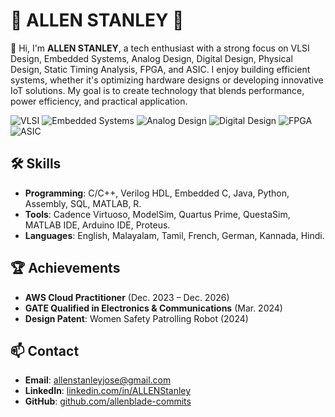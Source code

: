 # 🌟 ALLEN STANLEY 🌟

👋 Hi, I'm **ALLEN STANLEY**, a tech enthusiast with a strong focus on VLSI Design, Embedded Systems, Analog Design, Digital Design, Physical Design, Static Timing Analysis, FPGA, and ASIC. I enjoy building efficient systems, whether it's optimizing hardware designs or developing innovative IoT solutions. My goal is to create technology that blends performance, power efficiency, and practical application.

![VLSI](https://img.shields.io/badge/Focus-VLSI-blue)
![Embedded Systems](https://img.shields.io/badge/Focus-Embedded%20Systems-green)
![Analog Design](https://img.shields.io/badge/Focus-Analog%20Design-red)
![Digital Design](https://img.shields.io/badge/Focus-Digital%20Electronics-yellow)
![FPGA](https://img.shields.io/badge/Focus-FPGA-purple)
![ASIC](https://img.shields.io/badge/Focus-ASIC-orange)

## 🛠️ Skills
- **Programming**: C/C++, Verilog HDL, Embedded C, Java, Python, Assembly, SQL, MATLAB, R.
- **Tools**: Cadence Virtuoso, ModelSim, Quartus Prime, QuestaSim, MATLAB IDE, Arduino IDE, Proteus.
- **Languages**: English, Malayalam, Tamil, French, German, Kannada, Hindi.

## 🏆 Achievements
- **AWS Cloud Practitioner** (Dec. 2023 – Dec. 2026)
- **GATE Qualified in Electronics & Communications** (Mar. 2024)
- **Design Patent**: Women Safety Patrolling Robot (2024)

## 📫 Contact
- **Email**: [allenstanleyjose@gmail.com](mailto:allenstanleyjose@gmail.com)
- **LinkedIn**: [linkedin.com/in/ALLENStanley](https://linkedin.com/in/ALLENStanley)
- **GitHub**: [github.com/allenblade-commits](https://github.com/allenblade-commits)


